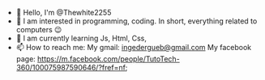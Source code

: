 - 👋 Hello, I'm @Thewhite2255
- 👀 I am interested in programming, coding. In short, everything related to computers 😉
- 🌱 I am currently learning Js, Html, Css,
- 📫 How to reach me:
My gmail: ingedergueb@gmail.com
My facebook page: https://m.facebook.com/people/TutoTech-360/100075987590646/?fref=nf;

<!---
Thewhite2255/Thewhite2255 is a ✨ special ✨ repository because its `README.md` (this file) appears on your GitHub profile.
You can click the Preview link to take a look at your changes.
--->
